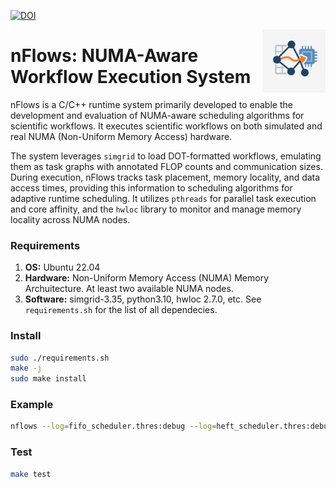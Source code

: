 [![DOI](https://zenodo.org/badge/DOI/10.5281/zenodo.15811369.svg)](https://doi.org/10.5281/zenodo.15811369)

<img src="https://raw.githubusercontent.com/DonAurelio/nflows/refs/heads/main/logo.png"
     align="right"
     width="20%"
     alt="nFlows logo\">

# nFlows: NUMA-Aware Workflow Execution System

nFlows is a C/C++ runtime system primarily developed to enable the development and evaluation of NUMA-aware scheduling algorithms for scientific workflows. It executes scientific workflows on both simulated and real NUMA (Non-Uniform Memory Access) hardware.

The system leverages `simgrid` to load DOT-formatted workflows, emulating them as task graphs with annotated FLOP counts and communication sizes. During execution, nFlows tracks task placement, memory locality, and data access times, providing this information to scheduling algorithms for adaptive runtime scheduling. It utilizes `pthreads` for parallel task execution and core affinity, and the `hwloc` library to monitor and manage memory locality across NUMA nodes.

### Requirements

1. **OS:** Ubuntu 22.04 
2. **Hardware:** Non-Uniform Memory Access (NUMA) Memory Archuitecture. At least two available NUMA nodes.
3. **Software:**  simgrid-3.35, python3.10, hwloc 2.7.0, etc. See `requirements.sh` for the list of all dependecies.

### Install

```sh
sudo ./requirements.sh
make -j
sudo make install
```

### Example

```sh
nflows --log=fifo_scheduler.thres:debug --log=heft_scheduler.thres:debug --log=eft_scheduler.thres:debug --log=hardware.thres:debug ./example/config.json
```

### Test

```sh
make test
```
